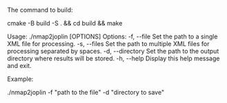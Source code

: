 The command to build:

cmake -B build -S . && cd build && make


Usage: ./nmap2joplin [OPTIONS]
Options:
  -f, --file       Set the path to a single XML file for processing.
  -s, --files      Set the path to multiple XML files for processing separated by spaces.
  -d, --directory  Set the path to the output directory where results will be stored.
  -h, --help       Display this help message and exit.

Example:

./nmap2joplin -f "path to the file" -d "directory to save"
